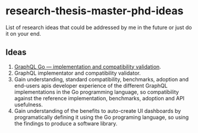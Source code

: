 # research-thesis-master-phd-ideas
List of research ideas that could be addressed by me in the future or just do it on your end.


## Ideas
1. [GraphQL Go — implementation and compatibility validation](https://github.com/chris-ramon/thesis-graphql-go).
2. GraphQL implementator and compatibility validator.
3. Gain understanding, standard compatibility, benchmarks, adoption and end-users apis developer experience of the different GraphQL implementations in the Go programming language, so compatibility against the reference implementation, benchmarks, adoption and API usefulness.
4. Gain understanding of the benefits to auto-create UI dashboards by programatically defining it using the Go programing language, so using the findings to produce a software library.
